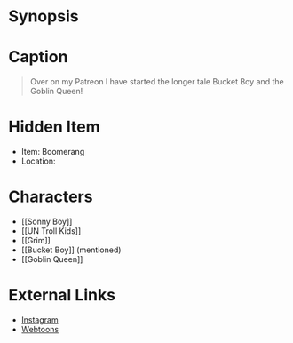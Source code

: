 # Synopsis


# Caption
> Over on my Patreon I have started the longer tale Bucket Boy and the Goblin Queen!

# Hidden Item
* Item: Boomerang
* Location: <strike></strike>

# Characters
* [[Sonny Boy]]
* [[UN Troll Kids]]
* [[Grim]]
* [[Bucket Boy]] (mentioned)
* [[Goblin Queen]]

# External Links
* [Instagram](https://www.instagram.com/p/CFQUokTjevK/)
* [Webtoons](https://www.webtoons.com/en/challenge/twistwood-tales/55-the-goggles/viewer?title_no=344740&episode_no=60)